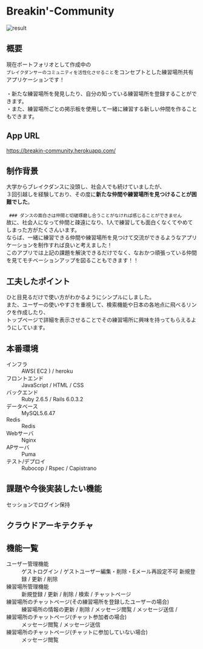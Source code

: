 # Breakin'-Community

![result](https://user-images.githubusercontent.com/64772703/92210046-ffc21200-eec8-11ea-9d79-547c58767d1c.gif)
## 概要
現在ポートフォリオとして作成中の<br>
`ブレイクダンサーのコミュニティを活性化させること`をコンセプトとした練習場所共有アプリケーションです！<br><br>
・新たな練習場所を発見したり、自分の知っている練習場所を登録することができます。<br>
・また、練習場所ごとの掲示板を使用して一緒に練習する新しい仲間を作ることもできます。

## App URL
https://breakin-community.herokuapp.com/

## 制作背景
大学からブレイクダンスに没頭し、社会人でも続けていましたが、<br>
３回引越しを経験しており、その度に**新たな仲間や練習場所を見つけることが困難でした**。<br>
<br>
` ### ダンスの面白さは仲間と切磋琢磨し合うことがなければ感じることができません`<br>
故に、社会人になって仲間と疎遠になり、1人で練習しても面白くなくてやめてしまった方がたくさんいます。<br>
ならば、一緒に練習できる仲間や練習場所を見つけて交流ができるようなアプリケーションを制作すれば良いと考えました！
<br>
このアプリでは上記の課題を解決できるだけでなく、なおかつ頑張っている仲間を見てモチベーションアップを図ることもできます！！

## 工夫したポイント
ひと目見るだけで使い方がわかるようにシンプルにしました。<br>
また、ユーザーの使いやすさを重視して、検索機能や日本の各地点に飛べるリンクを作成したり、<br>
トップページで詳細を表示させることでその練習場所に興味を持ってもらえるようにしています。

## 本番環境
<dl>
  <dt>インフラ</dt>
  <dd>AWS( EC2 ) / heroku
  
  <dt>フロントエンド</dt>
  <dd>JavaScript / HTML / CSS</dd>
  
  
  <dt>バックエンド</dt>
  <dd>Ruby 2.6.5 / Rails 6.0.3.2

  <dt>データベース</dt>
  <dd>MySQL5.6.47</dd>Redis
  <dd>Redis</dd>
  
  <dt>Webサーバ</dt>
  <dd>Nginx</dd>
  
  <dt>APサーバ</dt>
  <dd>Puma</dd>
  
  <dt>テスト/デプロイ</dt>
  <dd>Rubocop / Rspec / Capistrano</dd>
</dl>

## 課題や今後実装したい機能
セッションでログイン保持
## クラウドアーキテクチャ

## 機能一覧
<dl>
  <dt>ユーザー管理機能</dt>
  <dd>ゲストログイン / ゲストユーザー編集・削除・Eメール再設定不可  新規登録 / 更新 / 削除</dd>
  <dt>練習場所管理機能</dt>
  <dd>新規登録 / 更新 / 削除 / 検索 / チャットページ</dd>
  <dt>練習場所のチャットページ(その練習場所を登録したユーザーの場合)</dt>
  <dd>練習場所の情報の更新 / 削除 / メッセージ閲覧 / メッセージ送信 / </dd>
  <dt>練習場所のチャットページ(チャット参加者の場合)</dt>
  <dd>メッセージ閲覧 / メッセージ送信 </dd>
  <dt>練習場所のチャットページ(チャットに参加していない場合)</dt>
  <dd>メッセージ閲覧</dd>
<dl>

